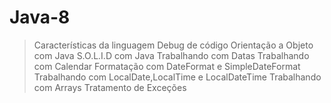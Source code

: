 # Java-8

> Características da linguagem
> Debug de código
> Orientação a Objeto com Java
> S.O.L.I.D com Java
> Trabalhando com Datas
> Trabalhando com Calendar
> Formatação com DateFormat e SimpleDateFormat
> Trabalhando com LocalDate,LocalTime e LocalDateTime
> Trabalhando com Arrays
> Tratamento de Exceções
